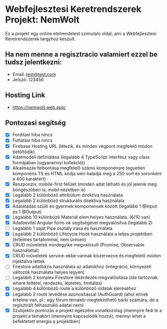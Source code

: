 # Webfejlesztesi Keretrendszerek Projekt: NemWolt

Ez a projekt egy online etelrendelest szimulalo oldal, ami a Webfejlesztesi Keretrendszerek targyhoz keszult.

## Ha nem menne a regisztracio valamiert ezzel be tudsz jelentkezni:

- Email: test@test.com
- Jelszó: 123456

## Hosting Link

- https://nemwolt.web.app/

## Pontozasi segítség

- [X] Forditasi hiba nincs
- [X] Futtatási hiba nincs
- [X] Firebase Hosting URL (létezik, és minden végpont megfelelő módon betöltődik)
- [X] Adatmodell definiálása (legalább 4 TypeScript interfész vagy class formájában (ugyanennyi kollekció))
- [X] Alkalmazás felbontása megfelelő számú komponensre (egyetlen komponens TS és HTML kódja sem haladja meg a 250 sort és soronként a 400 karaktert)
- [X] Reszponzív, mobile-first felület (minden adat látható és jól jelenik meg böngészőben is, mobil nézetben is)
- [X] Legalább 2 különböző attribútum direktíva használata
- [X] Legalább 2 különböző strukturális direktíva használata
- [X] Adatátadás szülő és gyermek komponensek között (legalább 1 @Input és 1 @Output)
- [X] Legalább 10 különböző Material elem helyes használata. (6/10 van)
- [X] Adatbevitel Angular form-ok segítségével megvalósítva (legalább 2)
- [ ] Legalább 1 saját Pipe osztály írása és használata
- [X] Legalább 2 különböző Lifecycle Hook használata a teljes projektben (értelmes tartalommal, nem üresen)
- [X] CRUD műveletek mindegyike megvalósult (Promise, Observable használattal)
- [X] CRUD műveletek service-ekbe vannak kiszervezve és megfelelő módon injektálva lettek
- [ ] Firestore adatbázis használata az adatokhoz (integráció, környezeti változók használata helyes legyen)
- [ ] Legalább 2 komplex Firestore lekérdezés megvalósítása (ide tartoznak: where feltétel, rendezés, léptetés, limitálás)
- [X] Legalább 4 különböző route a különböző oldalak eléréséhez
- [X] Legalább 2 route levédése azonosítással (AuthGuard) (ahol ennek értelme van, pl.: egy fórum témakör megtekinthető bárki számára, de a regisztrált felhasználó adatai nem)
- [X] Szubjektív pontozás a projekt egészére vonatkozólag (mennyire fedi le a projekt a témakört (mennyire kapcsolódik hozzá), mennyi lehet a befektetett energia a projektben)
